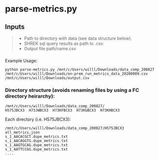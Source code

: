 # parse-metrics.py

## Inputs
>* Path to directory with data (see data structure below).
>* SHREK sql query results as path to .csv. 
>* Output file path/name.csv

###
Example Usage:
```
python parse-metrics.py /mnt/c/Users/willl/Downloads/data_comp_200827 /mnt/c/Users/willl/Downloads/on-prem_run_metrics_data_20200909.csv /mnt/c/Users/willl/Downloads/output.csv
```

### Directory structure (avoids renaming files by using a FC directory heirarchy):
```
/mnt/c/Users/willl/Downloads/data_comp_200827/
H575JBCX3  H73JWBCX3  H73KFBCX3  H73KGBCX3  H73KHBCX3
```
Each directory (i.e. H575JBCX3):

```
/mnt/c/Users/willl/Downloads/data_comp_200827/H575JBCX3
all_metrics.json
s_1_AACACGCT.dupe_metrics.txt
s_1_AACAGGTG.dupe_metrics.txt
s_1_AAGTGCAG.dupe_metrics.txt
s_1_AATTCCGG.dupe_metrics.txt
....
```
